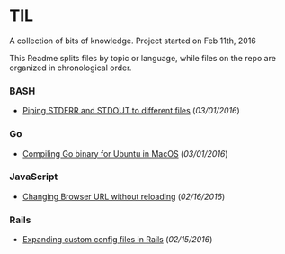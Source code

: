 # TIL
A collection of bits of knowledge. Project started on Feb 11th, 2016

This Readme splits files by topic or language, while files on the repo are
organized in chronological order.


### BASH

* [Piping STDERR and STDOUT to different files](030116__bash__piping_stderr_stdout_to_different_files.md) (_03/01/2016_)

### Go

* [Compiling Go binary for Ubuntu in MacOS](030116__go__crosscompiling.md) (_03/01/2016_)

### JavaScript

* [Changing Browser URL without reloading](021616__javascript__changing_the_url_no_reload.md) (_02/16/2016_)

### Rails

* [Expanding custom config files in Rails](021516__rails__expanding_custom_configs.md) (_02/15/2016_)
